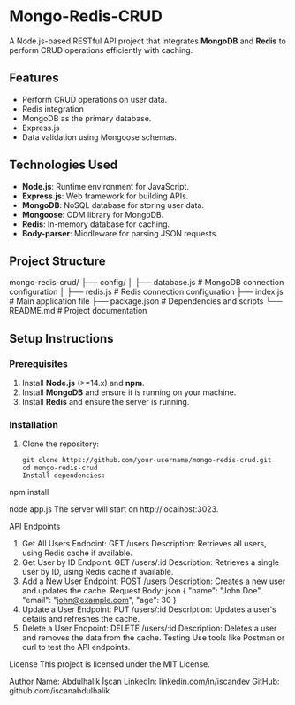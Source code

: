 # Mongo-Redis-CRUD

A Node.js-based RESTful API project that integrates **MongoDB** and **Redis** to perform CRUD operations efficiently with caching.

## Features

- Perform CRUD operations on user data.
- Redis integration
- MongoDB as the primary database.
- Express.js
- Data validation using Mongoose schemas.

## Technologies Used

- **Node.js**: Runtime environment for JavaScript.
- **Express.js**: Web framework for building APIs.
- **MongoDB**: NoSQL database for storing user data.
- **Mongoose**: ODM library for MongoDB.
- **Redis**: In-memory database for caching.
- **Body-parser**: Middleware for parsing JSON requests.

## Project Structure

mongo-redis-crud/ ├── config/ │ ├── database.js # MongoDB connection configuration │ ├── redis.js # Redis connection configuration ├── index.js # Main application file ├── package.json # Dependencies and scripts └── README.md # Project documentation

## Setup Instructions

### Prerequisites

1. Install **Node.js** (>=14.x) and **npm**.
2. Install **MongoDB** and ensure it is running on your machine.
3. Install **Redis** and ensure the server is running.

### Installation

1. Clone the repository:
   ```
   git clone https://github.com/your-username/mongo-redis-crud.git
   cd mongo-redis-crud
   Install dependencies:
   ```

npm install

node app.js
The server will start on http://localhost:3023.

API Endpoints

1. Get All Users
   Endpoint: GET /users
   Description: Retrieves all users, using Redis cache if available.
2. Get User by ID
   Endpoint: GET /users/:id
   Description: Retrieves a single user by ID, using Redis cache if available.
3. Add a New User
   Endpoint: POST /users
   Description: Creates a new user and updates the cache.
   Request Body:
   json
   {
   "name": "John Doe",
   "email": "john@example.com",
   "age": 30
   }
4. Update a User
   Endpoint: PUT /users/:id
   Description: Updates a user's details and refreshes the cache.
5. Delete a User
   Endpoint: DELETE /users/:id
   Description: Deletes a user and removes the data from the cache.
   Testing
   Use tools like Postman or curl to test the API endpoints.

License
This project is licensed under the MIT License.

Author
Name: Abdulhalık İşcan
LinkedIn: linkedin.com/in/iscandev
GitHub: github.com/iscanabdulhalik
